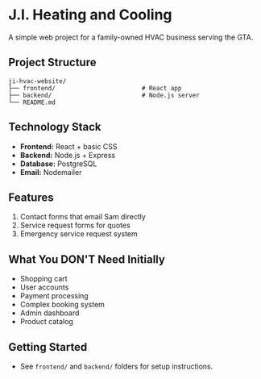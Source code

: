 # J.I. Heating and Cooling

A simple web project for a family-owned HVAC business serving the GTA.

## Project Structure

```
ji-hvac-website/
├── frontend/                        # React app
├── backend/                         # Node.js server
└── README.md
```

## Technology Stack
- **Frontend:** React + basic CSS
- **Backend:** Node.js + Express
- **Database:** PostgreSQL
- **Email:** Nodemailer

## Features
1. Contact forms that email Sam directly
2. Service request forms for quotes
3. Emergency service request system

## What You DON'T Need Initially
- Shopping cart
- User accounts
- Payment processing
- Complex booking system
- Admin dashboard
- Product catalog

## Getting Started
- See `frontend/` and `backend/` folders for setup instructions. 